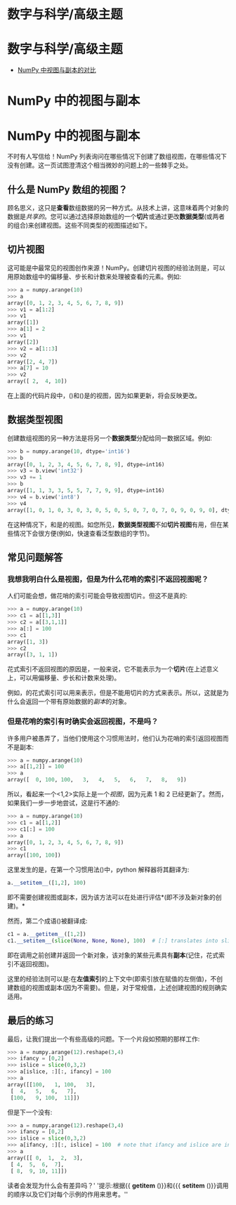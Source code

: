 # 数字与科学/高级主题

# 数字与科学/高级主题

*   [NumPy 中视图与副本的对比](ViewsVsCopies.html)

# NumPy 中的视图与副本

# NumPy 中的视图与副本

不时有人写信给！NumPy 列表询问在哪些情况下创建了数组视图，在哪些情况下没有创建。这一页试图澄清这个相当微妙的问题上的一些棘手之处。

## 什么是 NumPy 数组的视图？

顾名思义，这只是**查看**数组数据的另一种方式。从技术上讲，这意味着两个对象的数据是*共享的*。您可以通过选择原始数组的一个**切片**或通过更改**数据类型**(或两者的组合)来创建视图。这些不同类型的视图描述如下。

## 切片视图

这可能是中最常见的视图创作来源！NumPy。创建切片视图的经验法则是，可以用原始数组中的偏移量、步长和计数来处理被查看的元素。例如:

```py
>>> a = numpy.arange(10)
>>> a
array([0, 1, 2, 3, 4, 5, 6, 7, 8, 9])
>>> v1 = a[1:2]
>>> v1
array([1])
>>> a[1] = 2
>>> v1
array([2])
>>> v2 = a[1::3]
>>> v2
array([2, 4, 7])
>>> a[7] = 10
>>> v2
array([ 2,  4, 10]) 
```

在上面的代码片段中，()和()是的视图，因为如果更新，将会反映更改。

## 数据类型视图

创建数组视图的另一种方法是将另一个**数据类型**分配给同一数据区域。例如:

```py
>>> b = numpy.arange(10, dtype='int16')
>>> b
array([0, 1, 2, 3, 4, 5, 6, 7, 8, 9], dtype=int16)
>>> v3 = b.view('int32')
>>> v3 += 1
>>> b
array([1, 1, 3, 3, 5, 5, 7, 7, 9, 9], dtype=int16)
>>> v4 = b.view('int8')
>>> v4
array([1, 0, 1, 0, 3, 0, 3, 0, 5, 0, 5, 0, 7, 0, 7, 0, 9, 0, 9, 0], dtype=int8) 
```

在这种情况下，和是的视图。如您所见，**数据类型视图**不如**切片视图**有用，但在某些情况下会很方便(例如，快速查看泛型数组的字节)。

## 常见问题解答

### 我想我明白什么是视图，但是为什么花哨的索引不返回视图呢？

人们可能会想，做花哨的索引可能会导致视图切片。但这不是真的:

```py
>>> a = numpy.arange(10)
>>> c1 = a[[1,3]]
>>> c2 = a[[3,1,1]]
>>> a[:] = 100
>>> c1
array([1, 3])
>>> c2
array([3, 1, 1]) 
```

花式索引不返回视图的原因是，一般来说，它不能表示为一个**切片**(在上述意义上，可以用偏移量、步长和计数来处理)。

例如，的花式索引可以用来表示，但是不能用切片的方式来表示。所以，这就是为什么会返回一个带有原始数据的*副本*的对象。

### 但是花哨的索引有时确实会返回视图，不是吗？

许多用户被愚弄了，当他们使用这个习惯用法时，他们认为花哨的索引返回视图而不是副本:

```py
>>> a = numpy.arange(10)
>>> a[[1,2]] = 100
>>> a
array([  0, 100, 100,   3,   4,   5,   6,   7,   8,   9]) 
```

所以，看起来一个<1,2>实际上是一个*视图*，因为元素 1 和 2 已经更新了。然而，如果我们一步一步地尝试，这是行不通的:

```py
>>> a = numpy.arange(10)
>>> c1 = a[[1,2]]
>>> c1[:] = 100
>>> a
array([0, 1, 2, 3, 4, 5, 6, 7, 8, 9])
>>> c1
array([100, 100]) 
```

这里发生的是，在第一个习惯用法()中，python 解释器将其翻译为:

```py
a.__setitem__([1,2], 100) 
```

即不需要创建视图或副本，因为该方法可以在处进行评估*(即不涉及新对象的创建)。*

然而，第二个成语()被翻译成:

```py
c1 = a.__getitem__([1,2])
c1.__setitem__(slice(None, None, None), 100)  # [:] translates into slice(None, None, None) 
```

即在调用之前创建并返回一个新对象，该对象的某些元素具有**副本**(记住，花式索引不返回视图)。

这里的经验法则可以是:在**左值索引**的上下文中(即索引放在赋值的左侧值)，不创建数组的视图或副本(因为不需要)。但是，对于常规值，上述创建视图的规则确实适用。

## 最后的练习

最后，让我们提出一个有些高级的问题。下一个片段如预期的那样工作:

```py
>>> a = numpy.arange(12).reshape(3,4)
>>> ifancy = [0,2]
>>> islice = slice(0,3,2)
>>> a[islice, :][:, ifancy] = 100
>>> a
array([[100,   1, 100,   3],
 [  4,   5,   6,   7],
 [100,   9, 100,  11]]) 
```

但是下一个没有:

```py
>>> a = numpy.arange(12).reshape(3,4)
>>> ifancy = [0,2]
>>> islice = slice(0,3,2)
>>> a[ifancy, :][:, islice] = 100  # note that ifancy and islice are interchanged here
>>> a
array([[ 0,  1,  2,  3],
 [ 4,  5,  6,  7],
 [ 8,  9, 10, 11]]) 
```

读者会发现为什么会有差异吗？' '提示:根据{{ **getitem** ()}}和{{{ **setitem** ()}}调用的顺序以及它们对每个示例的作用来思考。''